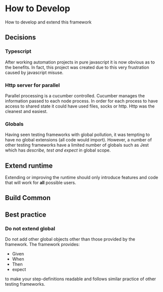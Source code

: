 # How to Develop
How to develop and extend this framework

## Decisions
### Typescript
After working automation projects in pure javascript it is now obvious as to the benefits. In fact, this project was created due to this very frustration caused by javascript misuse.

### Http server for parallel
Parallel processing is a cucumber controlled. Cucumber manages the information passed to each node process. In order for each process to have access to shared state it could have used files, socks or http. Http was the cleanest and easiest.
### Globals
Having seen testing frameworks with global pollution, it was tempting to have no global extensions (all code would import). However, a number of other testing frameworks have a limited number of globals such as Jest which has _describe, test and expect_ in global scope.

## Extend runtime
Extending or improving the runtime should only introduce features and code that will work for __all__ possible users.

## Build Common


## Best practice
### Do not extend global
Do not add other global objects other than those provided by the framework. The framework provides:
* Given
* When
* Then
* expect

to make your step-definitions readable and follows similar practice of other testing frameworks.